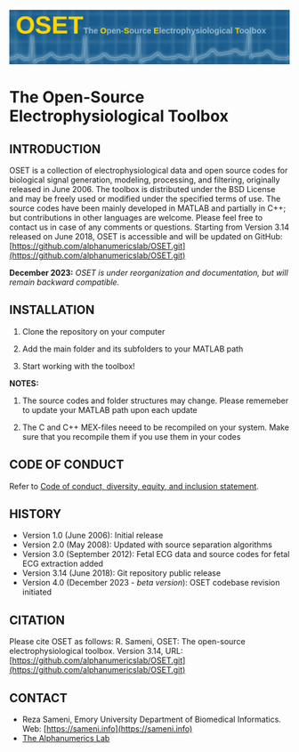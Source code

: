 
![OSET Logo](OSETlogo.png)

# The Open-Source Electrophysiological Toolbox

## INTRODUCTION

OSET is a collection of electrophysiological data and open source codes for biological signal generation, modeling, processing, and filtering, originally released in June 2006. The toolbox is distributed under the BSD License and may be freely used or modified under the specified terms of use. The source codes have been mainly developed in MATLAB and partially in C++; but contributions in other languages are welcome. Please feel free to contact us in case of any comments or questions.
Starting from Version 3.14 released on June 2018, OSET is accessible and will be updated on GitHub: [https://github.com/alphanumericslab/OSET.git](https://github.com/alphanumericslab/OSET.git)

**December 2023:** *OSET is under reorganization and documentation, but will remain backward compatible.*

## INSTALLATION
1. Clone the repository on your computer

1. Add the main folder and its subfolders to your MATLAB path

1. Start working with the toolbox!

**NOTES:**

1. The source codes and folder structures may change. Please rememeber to update your MATLAB path upon each update

1. The C and C++ MEX-files neeed to be recompiled on your system. Make sure that you recompile them if you use them in your codes

## CODE OF CONDUCT
Refer to [Code of conduct, diversity, equity, and inclusion statement](./code-of-conduct/).

## HISTORY
* Version 1.0 (June 2006): Initial release
* Version 2.0 (May 2008): Updated with source separation algorithms
* Version 3.0 (September 2012): Fetal ECG data and source codes for fetal ECG extraction added
* Version 3.14 (June 2018): Git repository public release
* Version 4.0 (December 2023 - *beta version*): OSET codebase revision initiated

## CITATION
Please cite OSET as follows: R. Sameni, OSET: The open-source electrophysiological toolbox. Version 3.14, URL: [https://github.com/alphanumericslab/OSET.git](https://github.com/alphanumericslab/OSET.git)

## CONTACT
- Reza Sameni, Emory University Department of Biomedical Informatics. Web: [https://sameni.info](https://sameni.info)
- [The Alphanumerics Lab](https://sameni.org)
